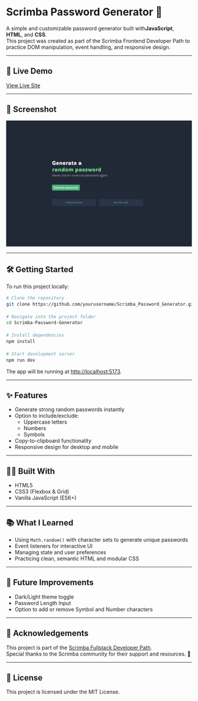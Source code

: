 # Scrimba Password Generator 🔑

A simple and customizable password generator built with**JavaScript**, **HTML**, and **CSS**.  
This project was created as part of the Scrimba Frontend Developer Path to practice DOM manipulation, event handling, and responsive design.

---

## 🚀 Live Demo
[View Live Site](iamtreymcgill-password-generator.netlify.app) <!-- Replace # with your Netlify or GitHub Pages link -->

---

## 📸 Screenshot
![Password Generator Screenshot](./images/Screenshot_Password_Generator.png) <!-- Update with actual screenshot file -->

---

## 🛠️ Getting Started

To run this project locally:

```bash
# Clone the repository
git clone https://github.com/yourusername/Scrimba_Password_Generator.git

# Navigate into the project folder
cd Scrimba-Password-Generator

# Install dependencies
npm install

# Start development server
npm run dev
```

The app will be running at [http://localhost:5173](http://localhost:5173).

---

## ✨ Features
- Generate strong random passwords instantly
- Option to include/exclude:
  - Uppercase letters
  - Numbers
  - Symbols
- Copy-to-clipboard functionality
- Responsive design for desktop and mobile

---

## 🧑‍💻 Built With
- HTML5
- CSS3 (Flexbox & Grid)
- Vanilla JavaScript (ES6+)

---

## 📚 What I Learned
- Using `Math.random()` with character sets to generate unique passwords
- Event listeners for interactive UI
- Managing state and user preferences
- Practicing clean, semantic HTML and modular CSS

---

## 🤔 Future Improvements
- Dark/Light theme toggle
- Password Length Input
- Option to add or remove Symbol and Number characters

---

## 🙌 Acknowledgements
This project is part of the [Scrimba Fullstack Developer Path](https://scrimba.com/fullstack-path-c0fullstack).  
Special thanks to the Scrimba community for their support and resources. 💜

---

## 📄 License
This project is licensed under the MIT License.